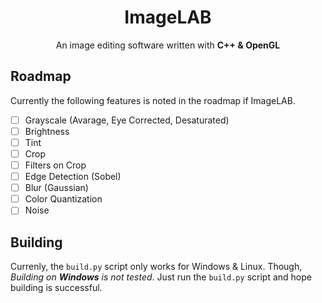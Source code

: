 <div align="center">
    <h1><b>ImageLAB</b></h1>
    An image editing software written with <b>C++ & OpenGL</b>
</div>

## Roadmap
Currently the following features is noted in the roadmap if ImageLAB.
- [ ] Grayscale (Avarage, Eye Corrected, Desaturated)
- [ ] Brightness
- [ ] Tint
- [ ] Crop
- [ ] Filters on Crop
- [ ] Edge Detection (Sobel)
- [ ] Blur (Gaussian)
- [ ] Color Quantization
- [ ] Noise

## Building
Currenly, the `build.py` script only works for Windows & Linux. Though, *Building on **Windows** is not tested*.
Just run the `build.py` script and hope building is successful.
